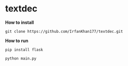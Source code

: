 # textdec

**How to install**
```
git clone https://github.com/IrfanKhan177/textdec.git
```

**How to run**
```shell
pip install flask
```
```
python main.py
```
